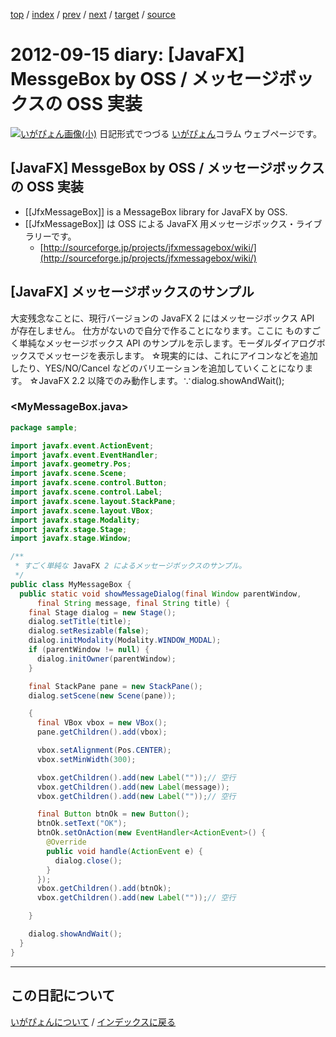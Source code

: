 [top](https://igapyon.github.io/diary/) 
 / [index](https://igapyon.github.io/diary/2012/index.html) 
 / [prev](https://igapyon.github.io/diary/2012/ig120914.html) 
 / [next](https://igapyon.github.io/diary/2012/ig120916.html) 
 / [target](https://igapyon.github.io/diary/2012/ig120915.html) 
 / [source](https://github.com/igapyon/diary/blob/gh-pages/2012/ig120915.html.src.md) 

2012-09-15 diary: [JavaFX] MessgeBox by OSS / メッセージボックスの OSS 実装
=====================================================================================================
[![いがぴょん画像(小)](https://igapyon.github.io/diary/images/iga200306s.jpg "いがぴょん")](https://igapyon.github.io/diary/memo/memoigapyon.html) 日記形式でつづる [いがぴょん](https://igapyon.github.io/diary/memo/memoigapyon.html)コラム ウェブページです。

## [JavaFX] MessgeBox by OSS / メッセージボックスの OSS 実装


* [[JfxMessageBox]] is a MessageBox library for JavaFX by OSS.
* [[JfxMessageBox]] は OSS による JavaFX 用メッセージボックス・ライブラリーです。
  * [http://sourceforge.jp/projects/jfxmessagebox/wiki/](http://sourceforge.jp/projects/jfxmessagebox/wiki/)



## [JavaFX] メッセージボックスのサンプル

大変残念なことに、現行バージョンの JavaFX 2 にはメッセージボックス API が存在しません。
仕方がないので自分で作ることになります。ここに ものすごく単純なメッセージボックス API のサンプルを示します。モーダルダイアログボックスでメッセージを表示します。
☆現実的には、これにアイコンなどを追加したり、YES/NO/Cancel などのバリエーションを追加していくことになります。
☆JavaFX 2.2 以降でのみ動作します。∵dialog.showAndWait();

### <MyMessageBox.java>


```java
package sample;

import javafx.event.ActionEvent;
import javafx.event.EventHandler;
import javafx.geometry.Pos;
import javafx.scene.Scene;
import javafx.scene.control.Button;
import javafx.scene.control.Label;
import javafx.scene.layout.StackPane;
import javafx.scene.layout.VBox;
import javafx.stage.Modality;
import javafx.stage.Stage;
import javafx.stage.Window;

/**
 * すごく単純な JavaFX 2 によるメッセージボックスのサンプル。
 */
public class MyMessageBox {
  public static void showMessageDialog(final Window parentWindow,
      final String message, final String title) {
    final Stage dialog = new Stage();
    dialog.setTitle(title);
    dialog.setResizable(false);
    dialog.initModality(Modality.WINDOW_MODAL);
    if (parentWindow != null) {
      dialog.initOwner(parentWindow);
    }

    final StackPane pane = new StackPane();
    dialog.setScene(new Scene(pane));

    {
      final VBox vbox = new VBox();
      pane.getChildren().add(vbox);

      vbox.setAlignment(Pos.CENTER);
      vbox.setMinWidth(300);

      vbox.getChildren().add(new Label(""));// 空行
      vbox.getChildren().add(new Label(message));
      vbox.getChildren().add(new Label(""));// 空行

      final Button btnOk = new Button();
      btnOk.setText("OK");
      btnOk.setOnAction(new EventHandler<ActionEvent>() {
        @Override
        public void handle(ActionEvent e) {
          dialog.close();
        }
      });
      vbox.getChildren().add(btnOk);
      vbox.getChildren().add(new Label(""));// 空行

    }

    dialog.showAndWait();
  }
}
```



----------------------------------------------------------------------------------------------------

## この日記について
[いがぴょんについて](https://igapyon.github.io/diary/memo/memoigapyon.html) / [インデックスに戻る](https://igapyon.github.io/diary/idxall.html)
